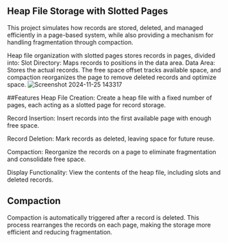 
## Heap File Storage with Slotted Pages
This project simulates how records are stored, deleted, and managed efficiently in a page-based system, while also providing a mechanism for handling fragmentation through compaction.

Heap file organization with slotted pages stores records in pages, divided into:
Slot Directory: Maps records to positions in the data area.
Data Area: Stores the actual records.
The free space offset tracks available space, and compaction reorganizes the page to remove deleted records and optimize space.
![Screenshot 2024-11-25 143317](https://github.com/user-attachments/assets/6bddeb2b-f0a8-46db-ae91-a0c809b8d683)

##Features
Heap File Creation:
Create a heap file with a fixed number of pages, each acting as a slotted page for record storage.

Record Insertion:
Insert records into the first available page with enough free space.

Record Deletion:
Mark records as deleted, leaving space for future reuse.

Compaction:
Reorganize the records on a page to eliminate fragmentation and consolidate free space.

Display Functionality:
View the contents of the heap file, including slots and deleted records.

## Compaction
Compaction is automatically triggered after a record is deleted.
This process rearranges the records on each page, making the storage more efficient and reducing fragmentation.
